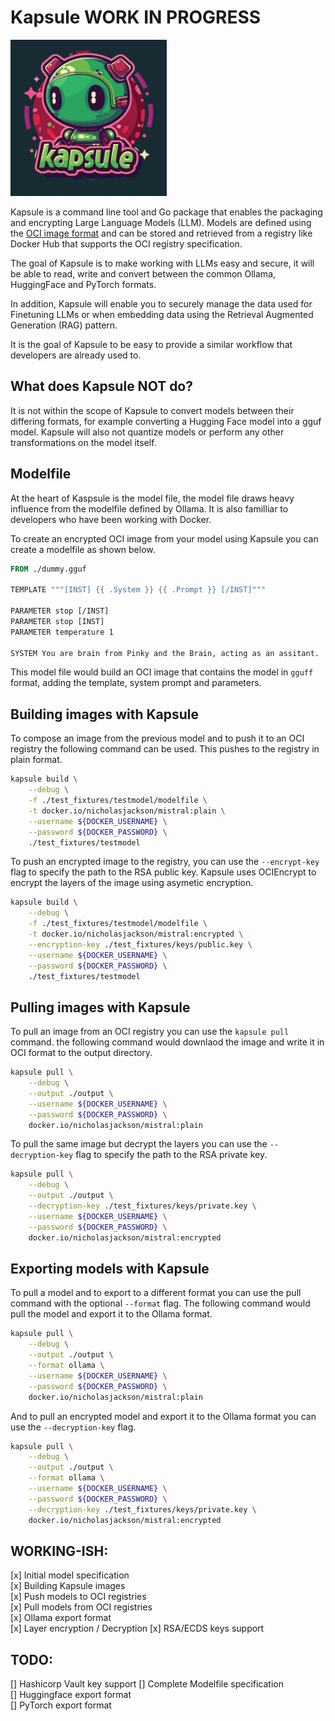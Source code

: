 # Kapsule WORK IN PROGRESS

[<img src="./images/kapsule_logo.png" width="250"/>](./images/kapsule_logo.png)

Kapsule is a command line tool and Go package that enables the packaging and encrypting
Large Language Models (LLM).  Models are defined using the 
[OCI image format](https://github.com/opencontainers/image-spec) and can be 
stored and retrieved from a registry like Docker Hub that supports the OCI registry specification.

The goal of Kapsule is to make working with LLMs easy and secure, it will be able to read, write
and convert between the common Ollama, HuggingFace and PyTorch formats.

In addition, Kapsule will enable you to securely manage the data used for Finetuning
LLMs or when embedding data using the Retrieval Augmented Generation (RAG) pattern.

It is the goal of Kapsule to be easy to provide a similar workflow that developers are
already used to.

## What does Kapsule NOT do?

It is not within the scope of Kapsule to convert models between their differing formats,
for example converting a Hugging Face model into a gguf model. Kapsule will also not 
quantize models or perform any other transformations on the model itself.

## Modelfile

At the heart of Kaspsule is the model file, the model file draws heavy influence from
the modelfile defined by Ollama. It is also familliar to developers who have been working
with Docker.

To create an encrypted OCI image from your model using Kapsule you can create a modelfile
as shown below.

```dockerfile
FROM ./dummy.gguf

TEMPLATE """[INST] {{ .System }} {{ .Prompt }} [/INST]"""

PARAMETER stop [/INST]
PARAMETER stop [INST]
PARAMETER temperature 1

SYSTEM You are brain from Pinky and the Brain, acting as an assitant.
```

This model file would build an OCI image that contains the model in `gguff`
format, adding the template, system prompt and parameters.

## Building images with Kapsule

To compose an image from the previous model and to push it to an OCI registry
the following command can be used. This pushes to the registry in plain format.

```bash
kapsule build \
	--debug \
	-f ./test_fixtures/testmodel/modelfile \
	-t docker.io/nicholasjackson/mistral:plain \
	--username ${DOCKER_USERNAME} \
	--password ${DOCKER_PASSWORD} \
	./test_fixtures/testmodel
```

To push an encrypted image to the registry, you can use the `--encrypt-key` flag
to specify the path to the RSA public key. Kapsule uses OCIEncrypt to encrypt the
layers of the image using asymetic encryption.

```bash
kapsule build \
	--debug \
	-f ./test_fixtures/testmodel/modelfile \
	-t docker.io/nicholasjackson/mistral:encrypted \
	--encryption-key ./test_fixtures/keys/public.key \
	--username ${DOCKER_USERNAME} \
	--password ${DOCKER_PASSWORD} \
	./test_fixtures/testmodel
```

## Pulling images with Kapsule

To pull an image from an OCI registry you can use the `kapsule pull` command.
the following command would downlaod the image and write it in OCI format to the
output directory.

```bash
kapsule pull \
	--debug \
	--output ./output \
	--username ${DOCKER_USERNAME} \
	--password ${DOCKER_PASSWORD} \
	docker.io/nicholasjackson/mistral:plain
```

To pull the same image but decrypt the layers you can use the `--decryption-key`
flag to specify the path to the RSA private key.

```bash
kapsule pull \
	--debug \
	--output ./output \
	--decryption-key ./test_fixtures/keys/private.key \
	--username ${DOCKER_USERNAME} \
	--password ${DOCKER_PASSWORD} \
	docker.io/nicholasjackson/mistral:encrypted
```

## Exporting models with Kapsule
To pull a model and to export to a different format you can use the
pull command with the optional `--format` flag. The following command
would pull the model and export it to the Ollama format.

```bash
kapsule pull \
	--debug \
	--output ./output \
	--format ollama \
	--username ${DOCKER_USERNAME} \
	--password ${DOCKER_PASSWORD} \
	docker.io/nicholasjackson/mistral:plain
```

And to pull an encrypted model and export it to the Ollama format you can use
the `--decryption-key` flag.

```bash
kapsule pull \
	--debug \
	--output ./output \
	--format ollama \
	--username ${DOCKER_USERNAME} \
	--password ${DOCKER_PASSWORD} \
	--decryption-key ./test_fixtures/keys/private.key \
	docker.io/nicholasjackson/mistral:encrypted
```

## WORKING-ISH:
[x] Initial model specification  
[x] Building Kapsule images  
[x] Push models to OCI registries  
[x] Pull models from OCI registries  
[x] Ollama export format  
[x] Layer encryption / Decryption
[x] RSA/ECDS keys support

## TODO:
[] Hashicorp Vault key support
[] Complete Modelfile specification  
[] Huggingface export format  
[] PyTorch export format  